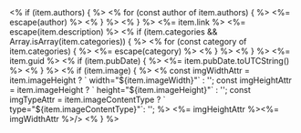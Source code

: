 <item>
  <title><%= escape(item.title) %></title>
  <% if (item.authors) { %>
  <% for (const author of item.authors) { %>
  <dc:creator><%= escape(author) %></dc:creator>
  <% } %>
  <% } %>
  <link><%= item.link %></link>
  <description><%= escape(item.description) %></description>
  <% if (item.categories && Array.isArray(item.categories)) { %>
  <% for (const category of item.categories) { %>
  <category><%= escape(category) %></category>
  <% } %>
  <% } %>
  <guid><%= item.guid %></guid>
  <% if (item.pubDate) { %>
  <pubDate><%= item.pubDate.toUTCString() %></pubDate>
  <% } %>
  <% if (item.image) { %>
    <% 
    const imgWidthAttr = item.imageHeight ? ` width="${item.imageWidth}"` : '';
    const imgHeightAttr = item.imageHeight ? ` height="${item.imageHeight}"` : '';
    const imgTypeAttr = item.imageContentType ? ` type="${item.imageContentType}"`: '';
    %>
  <media:content url="<%- item.image %>" medium="image"<%= imgTypeAttr %><%= imgHeightAttr %><%= imgWidthAttr %>/>
  <% } %>
</item>
